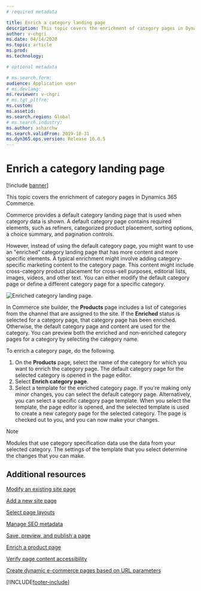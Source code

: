 ```yaml
---
# required metadata

title: Enrich a category landing page
description: This topic covers the enrichment of category pages in Dynamics 365 Commerce.
author: v-chgri
ms.date: 04/14/2020
ms.topic: article
ms.prod: 
ms.technology: 

# optional metadata

# ms.search.form: 
audience: Application user
# ms.devlang: 
ms.reviewer: v-chgri
# ms.tgt_pltfrm: 
ms.custom: 
ms.assetid: 
ms.search.region: Global
# ms.search.industry: 
ms.author: asharchw
ms.search.validFrom: 2019-10-31
ms.dyn365.ops.version: Release 10.0.5
---
```


# Enrich a category landing page

[!include [banner](includes/banner.md)]

This topic covers the enrichment of category pages in Dynamics 365 Commerce.

Commerce provides a default category landing page that is used when category data is shown. A default category page contains required elements, such as refiners, categorized product placement, sorting options, a choice summary, and pagination controls. 

However, instead of using the default category page, you might want to use an "enriched" category landing page that has more content and more specific elements. A typical enrichment might involve adding category-specific marketing content to the category page. This content might include cross-category product placement for cross-sell purposes, editorial lists, images, videos, and other text. You can either modify the default category page or define a different category page for a specific category.

![Enriched category landing page.](./media/CategoryLandingPages.png)

In Commerce site builder, the **Products** page includes a list of categories from the channel that are assigned to the site. If the **Enriched** status is selected for a category page, that category page has been enriched. Otherwise, the default category page and content are used for the category. You can preview both the enriched and non-enriched category pages for a category by selecting the category name.

To enrich a category page, do the following.

1. On the **Products** page, select the name of the category for which you want to enrich the category page. The default category page for the selected category is opened in the page editor.
2. Select **Enrich category page**.
3. Select a template for the enriched category page. If you're making only minor changes, you can select the default category page. Alternatively, you can select a specific category page template. When you select the template, the page editor is opened, and the selected template is used to create a new category page for the selected category. The page is checked out to you, and you can now make your changes.

> [!NOTE]
> Modules that use category specification data use the data from your selected category. The settings of the template that you select determine the changes that you can make.

## Additional resources

[Modify an existing site page](modify-existing-page.md)

[Add a new site page](add-new-page.md)

[Select page layouts](select-page-layouts.md)

[Manage SEO metadata](manage-seo-metadata.md)

[Save, preview, and publish a page](save-preview-publish-page.md)

[Enrich a product page](enrich-product-page.md)

[Verify page content accessibility](verify-accessibility.md)

[Create dynamic e-commerce pages based on URL parameters](create-dynamic-pages.md)


[!INCLUDE[footer-include](../includes/footer-banner.md)]
